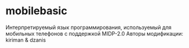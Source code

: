 mobilebasic
===========
Интерпретируемый язык программирования, используемый для мобильных телефонов с поддержкой MIDP-2.0
Авторы модификации: kiriman & dzanis
